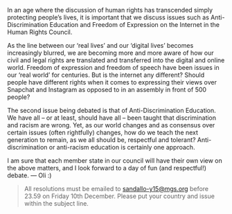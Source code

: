 In an age where the discussion of human rights has transcended simply protecting people’s lives, it is important that we discuss issues such as Anti-Discrimination Education and Freedom of Expression on the Internet in the Human Rights Council.

As the line between our ‘real lives’ and our ‘digital lives’ becomes increasingly blurred, we are becoming more and more aware of how our civil and legal rights are translated and transferred into the digital and online world. Freedom of expression and freedom of speech have been issues in our ‘real world’ for centuries. But is the internet any different? Should people have different rights when it comes to expressing their views over Snapchat and Instagram as opposed to in an assembly in front of 500 people?

The second issue being debated is that of Anti-Discrimination Education. We have all – or at least, should have all – been taught that discrimination and racism are wrong. Yet, as our world changes and as consensus over certain issues (often rightfully) changes, how do we teach the next generation to remain, as we all should be, respectful and tolerant? Anti-discrimination or anti-racism education is certainly one approach.

I am sure that each member state in our council will have their own view on the above matters, and I look forward to a day of fun (and respectful!) debate. — Oli :)

> All resolutions must be emailed to sandallo-y15@mgs.org before 23.59 on Friday 10th December. Please put your country and issue within the subject line. 
